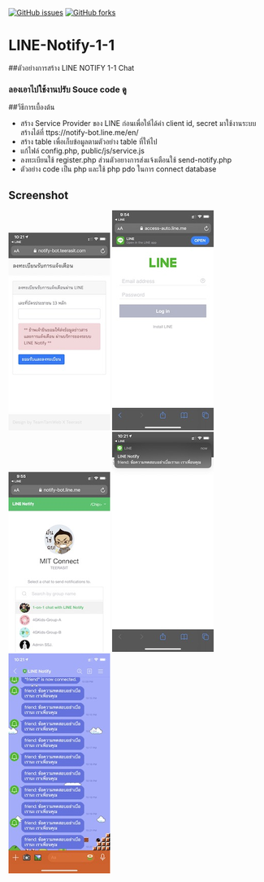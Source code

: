 [![GitHub issues](https://img.shields.io/github/issues/chiipzaa/LINE-Notify-1-1?style=for-the-badge)](https://github.com/chiipzaa/LINE-Notify-1-1/issues)
[![GitHub forks](https://img.shields.io/github/forks/chiipzaa/LINE-Notify-1-1?style=for-the-badge)](https://github.com/chiipzaa/LINE-Notify-1-1/network)

# LINE-Notify-1-1

##ตัวอย่างการสร้าง LINE NOTIFY 1-1 Chat 
### ลองเอาไปใช้งานปรับ Souce code ดู

##วีธีการเบื้องต้น
- สร้าง Service Provider ของ LINE ก่อนเพื่อให้ได้ค่า client id, secret มาใช้งานระบบ สร้างได้ที่ ttps://notify-bot.line.me/en/
- สร้าง table เพื่อเก็บข้อมูลตามตัวอย่าง table ที่ให้ไป
- แก้ไฟล์ config.php, public/js/service.js
- ลงทะเบียนใช้ register.php ส่วนตัวอยางการส่งแจ้งเตือนใช้ send-notify.php
- ตัวอย่าง code เป็น php และใช้ php pdo ในการ connect database

## Screenshot
![S1](S__156680194.jpg) ![S2](S__156680196.jpg)
![S3](S__156680197.jpg) ![S4](S__156680198.jpg)
![S5](S__156680199.jpg)

